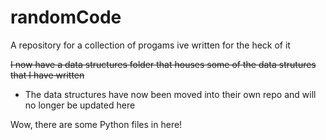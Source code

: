 # randomCode
A repository for a collection of progams ive written for the heck of it

~~I now have a data structures folder that houses some of the data strutures that I have written~~
  - The data structures have now been moved into their own repo and will no longer be updated here
  
  
Wow, there are some Python files in here!
